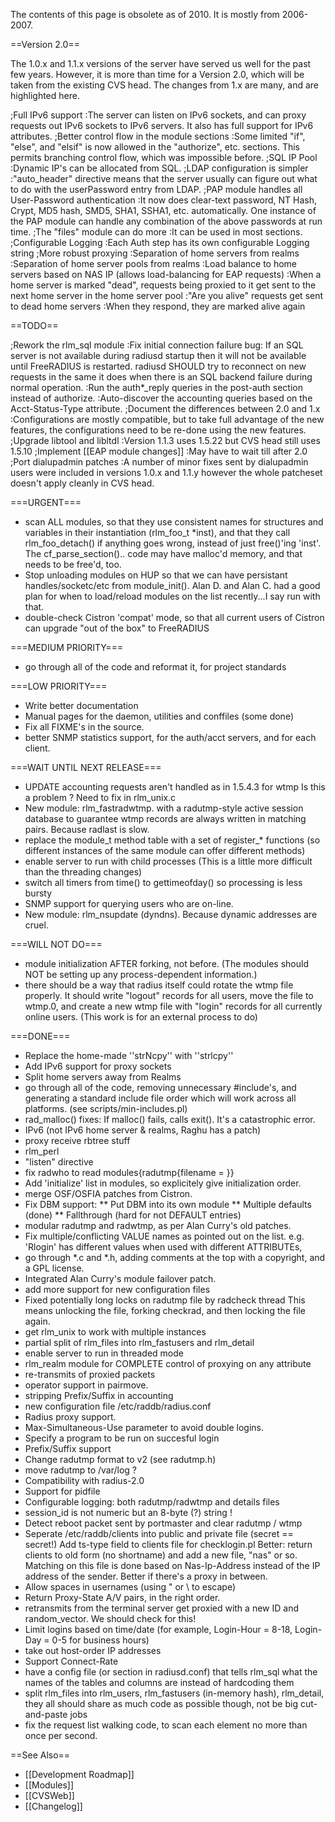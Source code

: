 The contents of this page is obsolete as of 2010.
It is mostly from 2006-2007.

==Version 2.0==

The 1.0.x and 1.1.x versions of the server have served us well for the past few years.  However, it is more than time for a Version 2.0, which will be taken from the existing CVS head.  The changes from 1.x are many, and are highlighted here.

;Full IPv6 support
:The server can listen on IPv6 sockets, and can proxy requests out IPv6 sockets to IPv6 servers.  It also has full support for IPv6 attributes.
;Better control flow in the module sections
:Some limited "if", "else", and "elsif" is now allowed in the "authorize", etc. sections.  This permits branching control flow, which was impossible before.
;SQL IP Pool
:Dynamic IP's can be allocated from SQL.
;LDAP configuration is simpler
:"auto_header" directive means that the server usually can figure out what to do with the userPassword entry from LDAP.
;PAP module handles all User-Password authentication
:It now does clear-text password, NT Hash, Crypt, MD5 hash, SMD5, SHA1, SSHA1, etc. automatically.  One instance of the PAP module can handle any combination of the above passwords at run time.
;The "files" module can do more
:It can be used in most sections.
;Configurable Logging
:Each Auth step has its own configurable Logging string
;More robust proxying
:Separation of home servers from realms
:Separation of home server pools from realms
:Load balance to home servers based on NAS IP (allows load-balancing for EAP requests)
:When a home server is marked "dead", requests being proxied to it get sent to the next home server in the home server pool
:"Are you alive" requests get sent to dead home servers
:When they respond, they are marked alive again

==TODO==

;Rework the rlm_sql module
:Fix initial connection failure bug: If an SQL server is not available during radiusd startup then it will not be available until FreeRADIUS is restarted. radiusd SHOULD try to reconnect on new requests in the same it does when there is an SQL backend failure during normal operation.
:Run the auth*_reply queries in the post-auth section instead of authorize.
:Auto-discover the accounting queries based on the Acct-Status-Type attribute.
;Document the differences between 2.0 and 1.x
:Configurations are mostly compatible, but to take full advantage of the new features, the configurations need to be re-done using the new features.
;Upgrade libtool and libltdl
:Version 1.1.3 uses 1.5.22 but CVS head still uses 1.5.10
;Implement [[EAP module changes]]
:May have to wait till after 2.0
;Port dialupadmin patches
:A number of minor fixes sent by dialupadmin users were included in versions 1.0.x and 1.1.y however the whole patcheset doesn't apply cleanly in CVS head.

===URGENT===

* scan ALL modules, so that they use consistent names for structures and variables in their instantiation (rlm_foo_t *inst), and that they call rlm_foo_detach() if anything goes wrong, instead of just free()'ing 'inst'.  The cf_parse_section().. code may have malloc'd memory, and that needs to be free'd, too.
* Stop unloading modules on HUP so that we can have persistant handles/socketc/etc from module_init().  Alan D. and Alan C. had a good plan for when to load/reload modules on the list recently...I say run with that.
* double-check Cistron 'compat' mode, so that all current users of Cistron can upgrade "out of the box" to FreeRADIUS

===MEDIUM PRIORITY===

* go through all of the code and reformat it, for project standards

===LOW PRIORITY===

* Write better documentation
* Manual pages for the daemon, utilities and conffiles (some done)
* Fix all FIXME's in the source.
* better SNMP statistics support, for the auth/acct servers, and for each client.

===WAIT UNTIL NEXT RELEASE===

* UPDATE accounting requests aren't handled as in 1.5.4.3 for wtmp Is this a problem ? Need to fix in rlm_unix.c
* New module: rlm_fastradwtmp. with a radutmp-style active session database to guarantee wtmp records are always written in matching pairs. Because radlast is slow.
* replace the module_t method table with a set of register_* functions (so different instances of the same module can offer different methods)
* enable server to run with child processes (This is a little more difficult than the threading changes)
* switch all timers from time() to gettimeofday() so processing is less bursty
* SNMP support for querying users who are on-line.
* New module: rlm_nsupdate (dyndns). Because dynamic addresses are cruel.

===WILL NOT DO===

* module initialization AFTER forking, not before. (The modules should NOT be setting up any process-dependent information.)
* there should be a way that radius itself could rotate the wtmp file properly. It should write "logout" records for all users, move the file to wtmp.0, and create a new wtmp file with "login" records for all currently online users. (This work is for an external process to do)

===DONE===

* Replace the home-made ''strNcpy'' with ''strlcpy''
* Add IPv6 support for proxy sockets
* Split home servers away from Realms
* go through all of the code, removing unnecessary #include's, and generating a standard include file order which will work across all platforms. (see scripts/min-includes.pl)
* rad_malloc() fixes:  If malloc() fails, calls exit().  It's a catastrophic error.
* IPv6 (not IPv6 home server & realms, Raghu has a patch)
* proxy receive rbtree stuff
* rlm_perl
* "listen" directive
* fix radwho to read modules{radutmp{filename = }}
* Add 'initialize' list in modules, so explicitely give initialization order.
* merge OSF/OSFIA patches from Cistron.
* Fix DBM support:
** Put DBM into its own module
** Multiple defaults (done)
** Fallthrough (hard for not DEFAULT entries)
* modular radutmp and radwtmp, as per Alan Curry's old patches.
* Fix multiple/conflicting VALUE names as pointed out on the list.  e.g. 'Rlogin' has different values when used with different ATTRIBUTEs,
* go through *.c and *.h, adding comments at the top with a copyright, and a GPL license.
* Integrated Alan Curry's module failover patch.
* add more support for new configuration files
* Fixed potentially long locks on radutmp file by radcheck thread This means unlocking the file, forking checkrad, and then locking the file again.
* get rlm_unix to work with multiple instances
* partial split of rlm_files into rlm_fastusers and rlm_detail
* enable server to run in threaded mode
* rlm_realm module for COMPLETE control of proxying on any attribute
* re-transmits of proxied packets
* operator support in pairmove.
* stripping Prefix/Suffix in accounting
* new configuration file /etc/raddb/radius.conf
* Radius proxy support.
* Max-Simultaneous-Use parameter to avoid double logins.
* Specify a program to be run on succesful login
* Prefix/Suffix support
* Change radutmp format to v2 (see radutmp.h)
* move radutmp to /var/log ?
* Compatibility with radius-2.0
* Support for pidfile
* Configurable logging: both radutmp/radwtmp and details files
* session_id is not numeric but an 8-byte (?) string !
* Detect reboot packet sent by portmaster and clear radutmp / wtmp
* Seperate /etc/raddb/clients into public and private file (secret == secret!) Add ts-type field to clients file for checklogin.pl Better: return clients to old form (no shortname) and add a new file, "nas" or so. Matching on this file is done based on Nas-Ip-Address instead of the IP address of the sender. Better if there's a proxy in between.
* Allow spaces in usernames (using " or \ to escape)
* Return Proxy-State A/V pairs, in the right order.
* retransmits from the terminal server get proxied with a new ID and random_vector. We should check for this!
* Limit logins based on time/date (for example, Login-Hour = 8-18, Login-Day = 0-5 for business hours)
* take out host-order IP addresses
* Support Connect-Rate
* have a config file (or section in radiusd.conf) that tells rlm_sql what the names of the tables and columns are instead of hardcoding them
* split rlm_files into rlm_users, rlm_fastusers (in-memory hash), rlm_detail, they all should share as much code as possible though, not be big cut-and-paste jobs
* fix the request list walking code, to scan each element no more than once per second.

==See Also==

* [[Development Roadmap]]
* [[Modules]]
* [[CVSWeb]]
* [[Changelog]]
